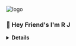 ![logo](https://telegra.ph/file/dba42aa7eff08c3b3bbc9.jpg)

### 👋 Hey Friend's I'm R J

<b><details><summary>Details</summary>

# Im Coming Soon !!
<!---
MrNikzOp/MrNikzOp is a ✨ special ✨ repository because its `README.md` (this file) appears on your GitHub profile.
You can click the Preview link to take a look at your changes.
--->




###### Copyright ©️ Milanio™™ New Face
